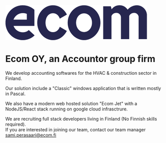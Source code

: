 ![ecom logo](https://github.com/ecomfi/.github/raw/master/ecom-blue-rgb.png)
# Ecom OY, an Accountor group firm

We develop accounting softwares for the HVAC & construction sector in Finland.

Our solution include a "Classic" windows application that is written mostly in Pascal.

We also have a modern web hosted solution "Ecom Jet" with a NodeJS/React stack running on google cloud infrasctrure.

We are recruiting full stack developers living in Finland (No Finnish skills required).  
If you are interested in joining our team, contact our team manager sami.perasaari@ecom.fi
